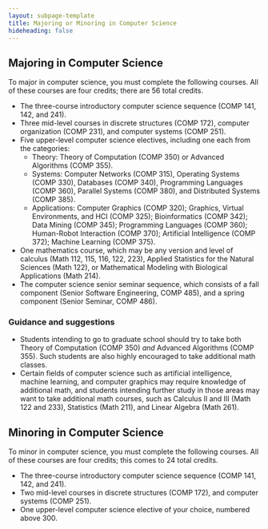 ```yaml
---
layout: subpage-template
title: Majoring or Minoring in Computer Science
hideheading: false
---
```

## Majoring in Computer Science

To major in computer science, you must complete the following courses.  All of these courses
are four credits; there are 56 total credits.

- The three-course introductory computer science sequence (COMP 141, 142, and 241).
- Three mid-level courses in discrete structures (COMP 172), computer organization (COMP 231),
  and computer systems (COMP 251).
- Five upper-level computer science electives, including one each from the categories:
  - Theory: Theory of Computation (COMP 350) or Advanced Algorithms (COMP 355).
  - Systems: Computer Networks (COMP 315), Operating Systems (COMP 330), Databases (COMP 340), Programming Languages (COMP 360), Parallel Systems (COMP 380), and 
    Distributed Systems (COMP 385).
  - Applications: Computer Graphics (COMP 320); Graphics, Virtual Environments, and HCI (COMP 325); 
    Bioinformatics (COMP 342); Data Mining (COMP 345); Programming Languages (COMP 360); Human-Robot Interaction (COMP 370);
  	Artificial Intelligence (COMP 372); Machine Learning (COMP 375).
- One mathematics course, which may be any version and level of calculus (Math 112, 115, 116, 122, 223),
    Applied Statistics for the Natural Sciences (Math 122), or Mathematical Modeling with Biological Applications (Math 214).
- The computer science senior seminar sequence, which consists of a fall component (Senior Software Engineering, COMP 485),
  and a spring component (Senior Seminar, COMP 486).
  
### Guidance and suggestions

- Students intending to go to graduate school should try to take both Theory of Computation (COMP 350) *and* 
    Advanced Algorithms (COMP 355).  Such students are also highly encouraged to take additional math classes.
- Certain fields of computer science such as artificial intelligence, machine learning, and computer
	graphics may require knowledge of additional math, and students intending further study in those
	areas may want to take additional math courses, such as Calculus II and III (Math 122 and 233), Statistics (Math 211), and Linear Algebra (Math 261). 
 
## Minoring in Computer Science

To minor in computer science, you must complete the following courses.  All of these courses
are four credits; this comes to 24 total credits.

- The three-course introductory computer science sequence (COMP 141, 142, and 241).
- Two mid-level courses in discrete structures (COMP 172), 
  and computer systems (COMP 251).
- One upper-level computer science elective of your choice, numbered above 300.
